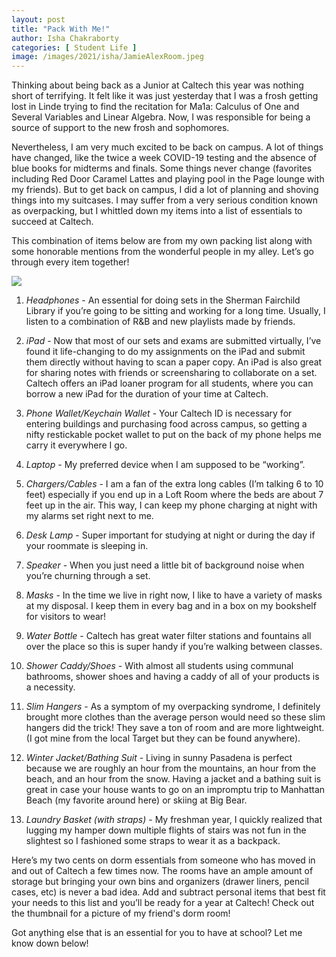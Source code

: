 ```yaml
---
layout: post
title: "Pack With Me!" 
author: Isha Chakraborty
categories: [ Student Life ]
image: /images/2021/isha/JamieAlexRoom.jpeg
---
```


Thinking about being back as a Junior at Caltech this year was nothing short of terrifying. It felt like it was just yesterday that I was a frosh getting lost in Linde trying to find the recitation for Ma1a: Calculus of One and Several Variables and Linear Algebra.  Now, I was responsible for being a source of support to the new frosh and sophomores. 

Nevertheless, I am very much excited to be back on campus. A lot of things have changed, like the  twice a week COVID-19 testing and the absence of blue books for midterms and finals. Some things never change (favorites including Red Door Caramel Lattes and playing pool in the Page lounge with my friends).  But to get back on campus, I did a lot of planning and shoving things into my suitcases. I may suffer from a very serious condition known as overpacking, but I whittled down my items into a list of essentials to succeed at Caltech. 

This combination of items below are from my own packing list along with some honorable mentions from the wonderful people in my alley. Let’s go through every item together!

![](/images/2021/isha/ItemsNumbered.jpg)  

1. *Headphones* - An essential for doing sets in the Sherman Fairchild Library if you’re going to be sitting and working for a long time. Usually, I listen to a combination of R&B and new playlists made by friends. 

2. *iPad* - Now that most of our sets and exams are submitted virtually, I’ve found it life-changing to do my assignments on the iPad and submit them directly without having to scan a paper copy. An iPad is also great for sharing notes with friends or screensharing to collaborate on a set. Caltech offers an iPad loaner program for all students, where you can borrow a new iPad for the duration of your time at Caltech. 

3. *Phone Wallet/Keychain Wallet* - Your Caltech ID is necessary for entering buildings and purchasing food across campus, so getting a nifty restickable pocket wallet to put on the back of my phone helps me carry it everywhere I go. 

4. *Laptop* - My preferred device when I am supposed to be “working”.

5. *Chargers/Cables* - I am a fan of the extra long cables (I’m talking 6 to 10 feet) especially if you end up in a Loft Room where the beds are about 7 feet up in the air. This way, I can keep my phone charging at night with my alarms set right next to me. 

6. *Desk Lamp* - Super important for studying at night or during the day if your roommate is sleeping in.
 
7. *Speaker* - When you just need a little bit of background noise when you’re churning through a set. 

8. *Masks* - In the time we live in right now, I like to have a variety of masks at my disposal. I keep them in every bag and in a box on my bookshelf for visitors to wear! 

9. *Water Bottle* - Caltech has great water filter stations and fountains all over the place so this is super handy if you’re walking between classes.

10. *Shower Caddy/Shoes* - With almost all students using communal bathrooms, shower shoes and having a caddy of all of your products is a necessity.

11. *Slim Hangers* - As a symptom of my overpacking syndrome, I definitely brought more clothes than the average person would need so these slim hangers did the trick! They save a ton of room and are more lightweight. (I got mine from the local Target but they can be found anywhere).

12. *Winter Jacket/Bathing Suit* - Living in sunny Pasadena is perfect because we are roughly an hour from the mountains, an hour from the beach, and an hour from the snow. Having a jacket and a bathing suit is great in case your house wants to go on an impromptu trip to Manhattan Beach (my favorite around here) or skiing at Big Bear. 

13. *Laundry Basket (with straps)* - My freshman year, I quickly realized that lugging my hamper down multiple flights of stairs was not fun in the slightest so I fashioned some straps to wear it as a backpack.

Here’s my two cents on dorm essentials from someone who has moved in and out of Caltech a few times now. The rooms have an ample amount of storage but bringing your own bins and organizers (drawer liners, pencil cases, etc) is never a bad idea. Add and subtract personal items that best fit your needs to this list and you’ll be ready for a year at Caltech! Check out the thumbnail for a picture of my friend's dorm room!

Got anything else that is an essential for you to have at school? Let me know down below! 



